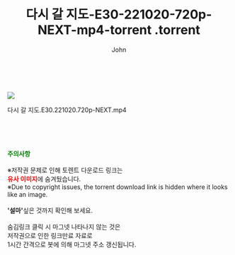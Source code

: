 ﻿---
layout: post
title:  "                   다시 갈 지도-E30-221020-720p-NEXT-mp4-torrent                .torrent"
author: John
categories: [ TV ]
tags: [  ]
image: https://torrentrj59.com/uploadfile/full/92bb6f12df99d10aac8be6228164ec4f67b82f92.jpg 
description: "                   다시 갈 지도-E30-221020-720p-NEXT-mp4-torrent                 torrent 정보 공유"
toc: true
toc_sticky: true
---

<br>
<p><img src="https://torrentrj59.com/uploadfile/full/92bb6f12df99d10aac8be6228164ec4f67b82f92.jpg"/></p>
 다시 갈 지도.E30.221020.720p-NEXT.mp4    
    
<br><br><br>
<p data-ke-size="size16"><b><span style="color: green;">주의사항</span></b><br /><br />※저작권 문제로 인해 토렌트 다운로드 링크는<br /><b><span style="color: red;">유사 이미지</span></b>에 숨겨뒀습니다.<br />※Due to copyright issues, the torrent download link is hidden where it looks like an image.<br /><br /><b>'설마'</b>싶은 것까지 확인해 보세요.<br /><br />숨김링크 클릭 시 마그넷 나타나지 않는 것은<br />저작권으로 인한 링크만료 자료로<br />1시간 간격으로 봇에 의해 마그넷 주소 갱신됩니다.</p>
